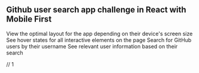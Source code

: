 ## Github user search app challenge in React with Mobile First

View the optimal layout for the app depending on their device's screen size
See hover states for all interactive elements on the page
Search for GitHub users by their username
See relevant user information based on their search

// 1
